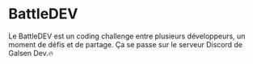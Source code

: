 # BattleDEV
Le BattleDEV est un coding challenge entre plusieurs développeurs, un moment de défis et de partage. Ça se passe sur le serveur Discord de Galsen Dev.🔥
